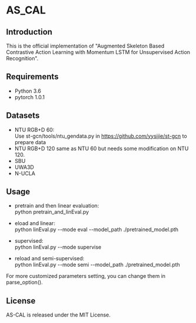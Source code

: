 # AS_CAL

## Introduction
This is the official implementation of "Augmented Skeleton Based Contrastive Action Learning with Momentum LSTM for Unsupervised Action Recognition". 
## Requirements
- Python 3.6
- pytorch 1.0.1
## Datasets
- NTU RGB+D 60:  
Use st-gcn/tools/ntu_gendata.py in https://github.com/yysijie/st-gcn to prepare data
- NTU RGB+D 120
same as NTU 60 but needs some modification on NTU 120.
- SBU
- UWA3D
- N-UCLA


## Usage
- pretrain and then linear evaluation:  
python  pretrain_and_linEval.py

- eload and linear:  
python linEval.py --mode eval --model_path ./pretrained_model.pth

- supervised:  
python linEval.py --mode supervise

- reload and semi-supervised:  
python linEval.py --mode semi --model_path ./pretrained_model.pth

For more customized parameters setting, you can change them in parse_option(). 
## License
AS-CAL is released under the MIT License.
